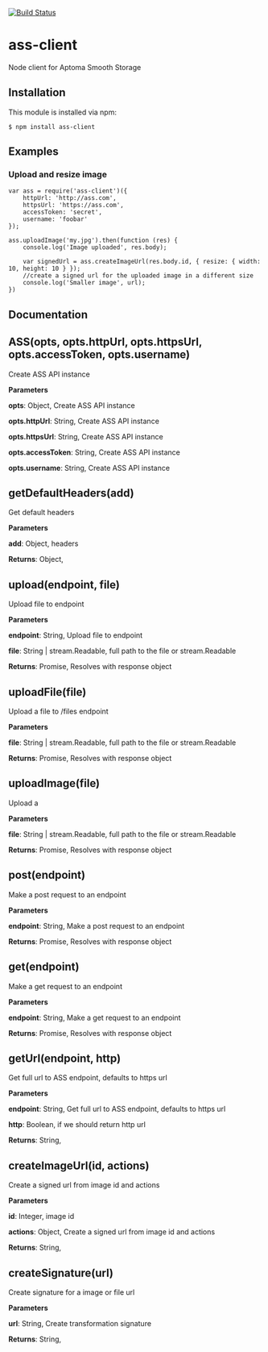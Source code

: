 [![Build Status](https://travis-ci.org/aptoma/ass-client-node.svg)](https://travis-ci.org/aptoma/ass-client-node)

# ass-client

Node client for Aptoma Smooth Storage

## Installation

This module is installed via npm:

	$ npm install ass-client


## Examples


### Upload and resize image

```
var ass = require('ass-client')({
	httpUrl: 'http://ass.com',
	httpsUrl: 'https://ass.com',
	accessToken: 'secret',
	username: 'foobar'
});

ass.uploadImage('my.jpg').then(function (res) {
	console.log('Image uploaded', res.body);

	var signedUrl = ass.createImageUrl(res.body.id, { resize: { width: 10, height: 10 } });
	//create a signed url for the uploaded image in a different size
	console.log('Smaller image', url);
})
```


## Documentation

ASS(opts, opts.httpUrl, opts.httpsUrl, opts.accessToken, opts.username) 
-----------------------------
Create ASS API instance

**Parameters**

**opts**: Object, Create ASS API instance

**opts.httpUrl**: String, Create ASS API instance

**opts.httpsUrl**: String, Create ASS API instance

**opts.accessToken**: String, Create ASS API instance

**opts.username**: String, Create ASS API instance


getDefaultHeaders(add) 
-----------------------------
Get default headers

**Parameters**

**add**: Object, headers

**Returns**: Object, 

upload(endpoint, file) 
-----------------------------
Upload file to endpoint

**Parameters**

**endpoint**: String, Upload file to endpoint

**file**: String | stream.Readable, full path to the file or stream.Readable

**Returns**: Promise, Resolves with response object

uploadFile(file) 
-----------------------------
Upload a file to /files endpoint

**Parameters**

**file**: String | stream.Readable, full path to the file or stream.Readable

**Returns**: Promise, Resolves with response object

uploadImage(file) 
-----------------------------
Upload a

**Parameters**

**file**: String | stream.Readable, full path to the file or stream.Readable

**Returns**: Promise, Resolves with response object

post(endpoint) 
-----------------------------
Make a post request to an endpoint

**Parameters**

**endpoint**: String, Make a post request to an endpoint

**Returns**: Promise, Resolves with response object

get(endpoint) 
-----------------------------
Make a get request to an endpoint

**Parameters**

**endpoint**: String, Make a get request to an endpoint

**Returns**: Promise, Resolves with response object

getUrl(endpoint, http) 
-----------------------------
Get full url to ASS endpoint, defaults to https url

**Parameters**

**endpoint**: String, Get full url to ASS endpoint, defaults to https url

**http**: Boolean, if we should return http url

**Returns**: String, 

createImageUrl(id, actions) 
-----------------------------
Create a signed url from image id and actions

**Parameters**

**id**: Integer, image id

**actions**: Object, Create a signed url from image id and actions

**Returns**: String, 

createSignature(url) 
-----------------------------
Create signature for a image or file url

**Parameters**

**url**: String, Create transformation signature

**Returns**: String, 
